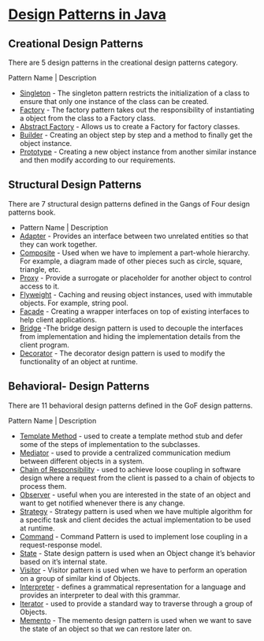 # [Design Patterns in Java](https://www.digitalocean.com/community/tutorials/gangs-of-four-gof-design-patterns)

## Creational Design Patterns
There are 5 design patterns in the creational design patterns category.

Pattern Name    |	Description
- [Singleton](https://www.digitalocean.com/community/tutorials/java-singleton-design-pattern-best-practices-examples) -	The singleton pattern restricts the initialization of a class to ensure that only one instance of the class can be created.
- [Factory](https://www.digitalocean.com/community/tutorials/factory-design-pattern-in-java) - The factory pattern takes out the responsibility of instantiating a object from the class to a Factory class.
- [Abstract Factory](https://www.digitalocean.com/community/tutorials/abstract-factory-design-pattern-in-java) - Allows us to create a Factory for factory classes.
- [Builder](https://www.digitalocean.com/community/tutorials/builder-design-pattern-in-java) - Creating an object step by step and a method to finally get the object instance.
- [Prototype](https://www.digitalocean.com/community/tutorials/prototype-design-pattern-in-java) - Creating a new object instance from another similar instance and then modify according to our requirements.


## Structural Design Patterns
There are 7 structural design patterns defined in the Gangs of Four design patterns book.

- Pattern Name    |	Description
- [Adapter](https://www.digitalocean.com/community/tutorials/adapter-design-pattern-java) - Provides an interface between two unrelated entities so that they can work together.
- [Composite](https://www.digitalocean.com/community/tutorials/composite-design-pattern-in-java) - Used when we have to implement a part-whole hierarchy. For example, a diagram made of other pieces such as circle, square, triangle, etc.
- [Proxy](https://www.digitalocean.com/community/tutorials/proxy-design-pattern) - Provide a surrogate or placeholder for another object to control access to it.
- [Flyweight](https://www.digitalocean.com/community/tutorials/flyweight-design-pattern-java) - Caching and reusing object instances, used with immutable objects. For example, string pool.
- [Facade](https://www.digitalocean.com/community/tutorials/facade-design-pattern-in-java) - Creating a wrapper interfaces on top of existing interfaces to help client applications.
- [Bridge](https://www.digitalocean.com/community/tutorials/bridge-design-pattern-java) -The bridge design pattern is used to decouple the interfaces from implementation and hiding the implementation details from the client program.
- [Decorator](https://www.digitalocean.com/community/tutorials/decorator-design-pattern-in-java-example) - The decorator design pattern is used to modify the functionality of an object at runtime.


## Behavioral- Design Patterns
There are 11 behavioral design patterns defined in the GoF design patterns.

Pattern Name    |	Description
- [Template Method](https://www.digitalocean.com/community/tutorials/template-method-design-pattern-in-java) - used to create a template method stub and defer some of the steps of implementation to the subclasses.
- [Mediator](https://www.digitalocean.com/community/tutorials/mediator-design-pattern-java) - used to provide a centralized communication medium between different objects in a system.
- [Chain of Responsibility](https://www.digitalocean.com/community/tutorials/chain-of-responsibility-design-pattern-in-java) - used to achieve loose coupling in software design where a request from the client is passed to a chain of objects to process them.
- [Observer](https://www.digitalocean.com/community/tutorials/observer-design-pattern-in-java) - useful when you are interested in the state of an object and want to get notified whenever there is any change.
- [Strategy](https://www.digitalocean.com/community/tutorials/strategy-design-pattern-in-java-example-tutorial) - Strategy pattern is used when we have multiple algorithm for a specific task and client decides the actual implementation to be used at runtime.
- [Command](https://www.digitalocean.com/community/tutorials/command-design-pattern) - Command Pattern is used to implement lose coupling in a request-response model.
- [State](https://www.digitalocean.com/community/tutorials/state-design-pattern-java) - State design pattern is used when an Object change it’s behavior based on it’s internal state.
- [Visitor](https://www.digitalocean.com/community/tutorials/visitor-design-pattern-java) - Visitor pattern is used when we have to perform an operation on a group of similar kind of Objects.
- [Interpreter](https://www.digitalocean.com/community/tutorials/interpreter-design-pattern-java) - defines a grammatical representation for a language and provides an interpreter to deal with this grammar.
- [Iterator](https://www.digitalocean.com/community/tutorials/iterator-design-pattern-java) - used to provide a standard way to traverse through a group of Objects.
- [Memento](https://www.digitalocean.com/community/tutorials/memento-design-pattern-java) - The memento design pattern is used when we want to save the state of an object so that we can restore later on.